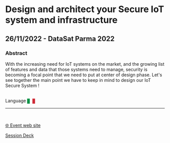 # Design and architect your Secure IoT system and infrastructure
## 26/11/2022 - DataSat Parma 2022 
### Abstract
With the increasing need for IoT systems on the market, and the growing list of features and data that those systems need to manage, security is becoming a focal point that we need to put at center of design phase.
Let's see together the main point we have to keep in mind to design our IoT Secure System !

<br/>
Language <img width="25" src="https://raw.githubusercontent.com/dpcons/DPCons/Dev/Resources/FlagItaly.svg" style="vertical-align:middle">

<br/>

---

<br/>
<p>
<a href="https://datasaturdays.com/2022-11-26-datasaturday0022/">🌐 Event web site</a>
</p>

<p>
<a href="https://github.com/dpcons/DPCons/blob/main/Decks/20221126-Design%20and%20architect%20your%20Secure%20IoT%20system%20and%20infrastructure.pdf" target="_blank">Session Deck</a>
</a>
</p>

